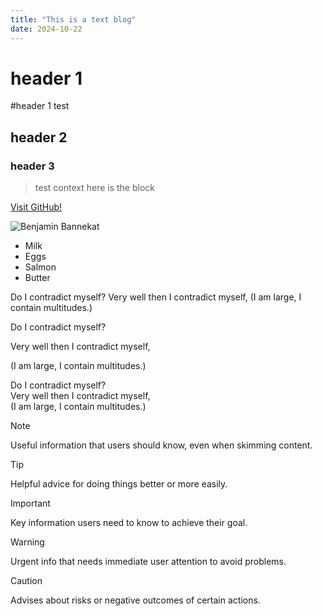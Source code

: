 ```yaml
---
title: "This is a text blog"
date: 2024-10-22
---
```


# header 1
#header 1 test
## header 2
### header 3

> test context
> here is the block

[Visit GitHub!](www.github.com)

![Benjamin Bannekat](https://octodex.github.com/images/bannekat.png)

* Milk
* Eggs
* Salmon
* Butter

Do I contradict myself?
Very well then I contradict myself,
(I am large, I contain multitudes.)

Do I contradict myself?

Very well then I contradict myself,

(I am large, I contain multitudes.)

Do I contradict myself?  
Very well then I contradict myself,  
(I am large, I contain multitudes.)

> [!NOTE]
> Useful information that users should know, even when skimming content.

> [!TIP]
> Helpful advice for doing things better or more easily.

> [!IMPORTANT]
> Key information users need to know to achieve their goal.

> [!WARNING]
> Urgent info that needs immediate user attention to avoid problems.

> [!CAUTION]
> Advises about risks or negative outcomes of certain actions.
